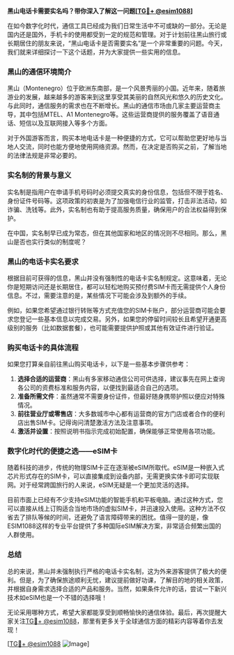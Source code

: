 **黑山电话卡需要实名吗？带你深入了解这一问题[[TG💪+ @esim1088](https://t.me/s/esim1088)]**

在如今数字化时代，通信工具已经成为我们日常生活中不可或缺的一部分。无论是国内还是国外，手机卡的使用都受到一定的规范和管理。对于计划前往黑山旅行或长期居住的朋友来说，“黑山电话卡是否需要实名”是一个非常重要的问题。今天，我们就来详细探讨一下这个话题，并为大家提供一些实用的信息。

### 黑山的通信环境简介

黑山（Montenegro）位于欧洲东南部，是一个风景秀丽的小国。近年来，随着旅游业的发展，越来越多的游客来到这里享受其美丽的自然风光和悠久的历史文化。与此同时，通信服务的需求也在不断增长。黑山的通信市场由几家主要运营商主导，其中包括MTEL、A1 Montenegro等。这些运营商提供的服务覆盖了语音通话、短信以及互联网接入等多个方面。

对于外国游客而言，购买本地电话卡是一种便捷的方式，它可以帮助您更好地与当地人交流，同时也能方便地使用网络资源。然而，在决定是否购买之前，了解当地的法律法规是非常必要的。

### 实名制的背景与意义

实名制是指用户在申请手机号码时必须提交真实的身份信息，包括但不限于姓名、身份证件号码等。这项政策的初衷是为了加强电信行业的监管，打击非法活动，如诈骗、洗钱等。此外，实名制也有助于提高服务质量，确保用户的合法权益得到保护。

在中国，实名制早已成为常态，但在其他国家和地区的情况则不尽相同。那么，黑山是否也实行类似的制度呢？

### 黑山的电话卡实名要求

根据目前可获得的信息，黑山并没有强制性的电话卡实名制规定。这意味着，无论你是短期访问还是长期居住，都可以轻松地购买预付费SIM卡而无需提供个人身份信息。不过，需要注意的是，某些情况下可能会涉及到额外的手续。

例如，如果您希望通过银行转账等方式充值您的SIM卡账户，部分运营商可能会要求您登记一些基本信息以完成交易。另外，如果您的停留时间较长且希望开通更高级别的服务（比如数据套餐），也可能需要提供护照或其他有效证件进行验证。

### 购买电话卡的具体流程

如果您打算亲自前往黑山购买电话卡，以下是一些基本步骤供参考：

1. **选择合适的运营商**：黑山有多家移动通信公司可供选择，建议事先在网上查询各公司的资费标准和服务内容，以便找到最适合自己的选项。
2. **准备所需文件**：虽然通常不需要身份证件，但最好随身携带护照以便应对特殊情况。
3. **前往营业厅或零售店**：大多数城市中心都有运营商的官方门店或者合作的便利店出售SIM卡。记得询问清楚激活方法及注意事项。
4. **激活并设置**：按照说明书指示完成初始配置，确保能够正常使用各项功能。

### 数字化时代的便捷之选——eSIM卡

随着科技的进步，传统的物理SIM卡正在逐渐被eSIM所取代。eSIM是一种嵌入式芯片形式存在的SIM卡，可以直接集成到设备内部，无需更换实体卡即可实现联网。对于经常跨国旅行的人来说，eSIM无疑是一个更加灵活的选择。

目前市面上已经有不少支持eSIM功能的智能手机和平板电脑。通过这种方式，您可以直接从线上订购适合当地市场的虚拟SIM卡，并迅速投入使用。这种方法不仅省去了排队等候的时间，还避免了语言障碍带来的困扰。值得一提的是，像ESIM1088这样的专业平台提供了多种国际eSIM解决方案，非常适合频繁出国的人群使用。

### 总结

总的来说，黑山并未强制执行严格的电话卡实名制，这为外来游客提供了极大的便利。但是，为了确保旅途顺利无忧，建议提前做好功课，了解目的地的相关政策，并根据自身需求选择合适的产品和服务。当然，如果条件允许的话，尝试一下新兴技术如eSIM也是一个不错的选择哦！

无论采用哪种方式，希望大家都能享受到顺畅愉快的通信体验。最后，再次提醒大家关注[TG💪+ @esim1088](https://t.me/s/esim1088)，那里有更多关于全球通信方面的精彩内容等着你去发现！

[[TG💪+ @esim1088](https://t.me/s/esim1088) ![Image](https://i.postimg.cc/4NQfJmqS/Snipaste-2025-05-13-00-14-12.png)]